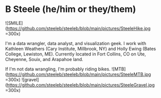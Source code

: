 # B Steele (he/him or they/them)
![SMILE](https://github.com/steeleb/steeleb/blob/main/pictures/SteeleHike.jpg =300x)

I'm a data wrangler, data analyst, and visualization geek. I work with Kathleen Weathers (Cary Institute, Millbrook, NY) and Holly Ewing (Bates College, Lewiston, ME). Currently located in Fort Collins, CO on Ute, Cheyenne, Souix, and Arapahoe land.

If I'm not data wrangling, I'm probably riding bikes.
![MTB](https://github.com/steeleb/steeleb/blob/main/pictures/SteeleMTB.jpg =300x) ![gravel](https://github.com/steeleb/steeleb/blob/main/pictures/SteeleGravel.jpg =300x)
